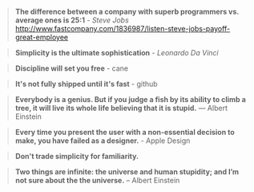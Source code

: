 > **The difference between a company with superb programmers vs. average ones is 25:1** - _Steve Jobs_
http://www.fastcompany.com/1836987/listen-steve-jobs-payoff-great-employee

> **Simplicity is the ultimate sophistication** - _Leonardo Da Vinci_

> **Discipline will set you free** - cane

> **It's not fully shipped until it's fast** - github

> **Everybody is a genius. But if you judge a fish by its ability to climb a tree, it will live its whole life believing that it is stupid.** ― Albert Einstein

> **Every time you present the user with a non-essential decision to make, you have failed as a designer.** - Apple Design

> **Don't trade simplicity for familiarity.**

> **Two things are infinite: the universe and human stupidity; and I’m not sure about the the universe.** – Albert Einstein
